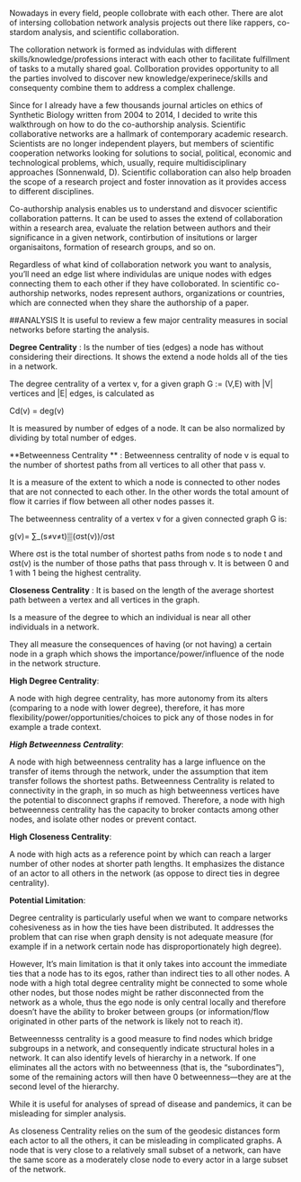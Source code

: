 Nowadays in every field, people collobrate with each other. There are alot of intersing collobation network analysis projects out there like rappers, co-stardom analysis, and scientific collaboration.

The colloration network is formed as indvidulas with different skills/knowledge/professions interact with each other to facilitate fulfillment of tasks to a mutally shared goal. Collboration provides opportunity to all the parties involved to discover new knowledge/experinece/skills and consequenty combine them to address a complex challenge.

Since for I already have a few thousands journal articles on ethics of Synthetic Biology written from 2004 to 2014, I decided to write this walkthrough on how to do the co-authorship analysis. Scientific collaborative networks are a hallmark of contemporary academic research. Scientists are no longer independent players, but members of scientific cooperation networks looking for solutions to social, political, economic and technological problems, which, usually, require multidisciplinary approaches (Sonnenwald, D). Scientific collaboration can also help broaden the scope of a research project and foster innovation as it provides access to different disciplines.

Co-authorship analysis enables us to understand and disvocer scientific collaboration patterns. It can be used to asses the extend of collaboration within a research area, evaluate the relation between authors and their significance in a given network, contirbution of insitutions or larger organisaitons, formation of research groups, and so on.

Regardless of what kind of collaboration network you want to analysis, you’ll need an edge list where individulas are unique nodes with edges connecting them to each other if they have colloborated. In scientific co-authorship networks, nodes represent authors, organizations or countries, which are connected when they share the authorship of a paper.

##ANALYSIS
It is useful to review a few major centrality measures in social networks before starting the analysis.

**Degree Centrality** : Is the number of ties (edges) a node has without considering their directions. It shows the extend a node holds all of the ties in a network.

The degree centrality of a vertex v, for a given graph G := (V,E) with |V| vertices and |E| edges, is calculated as

Cd(v) = deg(v)

 It is measured by number of edges of a node. It can be also normalized by dividing by total number of edges.

**Betweenness Centrality ** : Betweenness centrality of node v is equal to the number of shortest paths from all vertices to all other that pass v.

It is a measure of the extent to which a node is connected to other nodes that are not connected to each other. In the other words the total amount of flow it carries if flow between all other nodes passes it.

The betweenness centrality of a vertex v for a given connected graph G is:

g(v)= ∑_(s≠v≠t)▒(σst(v))/σst

Where σst is the total number of shortest paths from node s to node t and σst(v) is the number of those paths that pass through v. It is between 0 and 1 with 1 being the highest centrality.

**Closeness Centrality** : It is based on the length of the average shortest path between a vertex and all vertices in the graph.

Is a measure of the degree to which an individual is near all other individuals in a network.

They all measure the consequences of having (or not having) a certain node in a graph which shows the importance/power/influence of the node in the network structure.

**High Degree Centrality**:

A node with high degree centrality, has more autonomy from its alters (comparing to a node with lower degree), therefore, it has more flexibility/power/opportunities/choices to pick any of those nodes in for example a trade context.

***High Betweenness Centrality***:

A node with high betweenness centrality has a large influence on the transfer of items through the network, under the assumption that item transfer follows the shortest paths. Betweenness Centrality is related to connectivity in the graph, in so much as high betweenness vertices have the potential to disconnect graphs if removed. Therefore, a node with high betweenness centrality has the capacity to broker contacts among other nodes, and isolate other nodes or prevent contact.

**High Closeness Centrality**:

A node with high acts as a reference point by which can reach a larger number of other nodes at shorter path lengths. It emphasizes the distance of an actor to all others in the network (as oppose to direct ties in degree centrality).

**Potential Limitation**:

Degree centrality is particularly useful when we want to compare networks cohesiveness as in how the ties have been distributed. It addresses the problem that can rise when graph density is not adequate measure (for example if in a network certain node has disproportionately high degree).

However, It’s main limitation is that it only takes into account the immediate ties that a node has to its egos, rather than indirect ties to all other nodes. A node with a high total degree centrality might be connected to some whole other nodes, but those nodes might be rather disconnected from the network as a whole, thus the ego node is only central locally and therefore doesn’t have the ability to broker between groups (or information/flow originated in other parts of the network is likely not to reach it).

Betweennesss centrality is a good measure to find nodes which bridge subgroups in a network, and consequently indicate structural holes in a network. It can also identify levels of hierarchy in a network. If one eliminates all the actors with no betweenness (that is, the “subordinates”), some of the remaining actors will then have 0 betweenness—they are at the second level of the hierarchy.

While it is useful for analyses of spread of disease and pandemics, it can be misleading for simpler analysis.

As closeness Centrality relies on the sum of the geodesic distances form each actor to all the others, it can be misleading in complicated graphs. A node that is very close to a relatively small subset of a network, can have the same score as a moderately close node to every actor in a large subset of the network.

